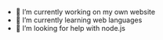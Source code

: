 - 🔭 I’m currently working on my own website
- 🌱 I’m currently learning web languages
- 🤔 I’m looking for help with node.js
